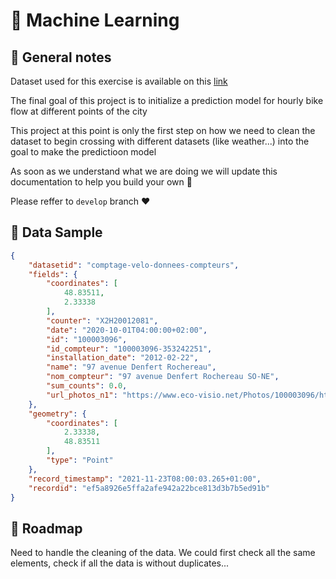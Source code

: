 # 🤖 Machine Learning

## 📓 General notes

Dataset used for this exercise is available on this [link](https://opendata.paris.fr/explore/dataset/comptage-velo-donnees-compteurs/export/?disjunctive.id_compteur&disjunctive.nom_compteur&disjunctive.id&disjunctive.name)

The final goal of this project is to initialize a prediction model for hourly bike flow at different points of the city

This project at this point is only the first step on how we need to clean the dataset to begin crossing with different datasets (like weather...) into the goal to make the predictioon model

As soon as we understand what we are doing we will update this documentation to help you build your own 🚀

Please reffer to `develop` branch ❤️

## 💾 Data Sample

```json
{
    "datasetid": "comptage-velo-donnees-compteurs",
    "fields": {
        "coordinates": [
            48.83511,
            2.33338
        ],
        "counter": "X2H20012081",
        "date": "2020-10-01T04:00:00+02:00",
        "id": "100003096",
        "id_compteur": "100003096-353242251",
        "installation_date": "2012-02-22",
        "name": "97 avenue Denfert Rochereau",
        "nom_compteur": "97 avenue Denfert Rochereau SO-NE",
        "sum_counts": 0.0,
        "url_photos_n1": "https://www.eco-visio.net/Photos/100003096/https:"
    },
    "geometry": {
        "coordinates": [
            2.33338,
            48.83511
        ],
        "type": "Point"
    },
    "record_timestamp": "2021-11-23T08:00:03.265+01:00",
    "recordid": "ef5a8926e5ffa2afe942a22bce813d3b7b5ed91b"
}
```

## 🥅  Roadmap

Need to handle the cleaning of the data. We could first check all the same elements, check if all the data is without duplicates...